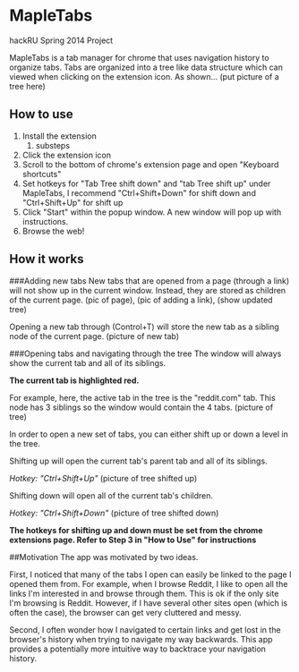 MapleTabs
==========
hackRU Spring 2014 Project


MapleTabs is a tab manager for chrome that uses navigation history to organize tabs.
Tabs are organized into a tree like data structure which can viewed when clicking on the extension icon.
As shown...
(put picture of a tree here)


## How to use
1. Install the extension 
	1. substeps
2. Click the extension icon
3. Scroll to the bottom of chrome's extension page and open "Keyboard shortcuts"
4. Set hotkeys for "Tab Tree shift down" and "tab Tree shift up" under MapleTabs, I recommend "Ctrl+Shift+Down" for shift down and "Ctrl+Shift+Up" for shift up
4. Click "Start" within the popup window. A new window will pop up with instructions.
5. Browse the web!

## How it works
###Adding new tabs
New tabs that are opened from a page (through a link) will not show up in the current window. Instead, they are stored as children of the current page.
(pic of page), (pic of adding a link), (show updated tree)

Opening a new tab through (Control+T) will store the new tab as a sibling node of the current page. 
(picture of new tab)

###Opening tabs and navigating through the tree
The window will always show the current tab and all of its siblings.

__The current tab is highlighted red.__

For example, here, the active tab in the tree is the "reddit.com" tab. This node has 3 siblings so the window would contain the 4 tabs.
(picture of tree)

In order to open a new set of tabs, you can either shift up or down a level in the tree.

Shifting up will open the current tab's parent tab and all of its siblings.

_Hotkey: "Ctrl+Shift+Up"_
(picture of tree shifted up)

Shifting down will open all of the current tab's children.

_Hotkey: "Ctrl+Shift+Down"_
(picture of tree shifted down)

__The hotkeys for shifting up and down must be set from the chrome extensions page. Refer to Step 3 in "How to Use" for instructions__

##Motivation
The app was motivated by two ideas. 

First, I noticed that many of the tabs I open can easily be linked to the page I opened them from. For example, when I browse Reddit, I like to open all the links I'm interested in and browse through them. This is ok if the only site I'm browsing is Reddit. However, if I have several other sites open (which is often the case), the browser can get very cluttered and messy. 

Second, I often wonder how I navigated to certain links and get lost in the browser's history when trying to navigate my way backwards. This app provides a potentially more intuitive way to backtrace your navigation history. 
